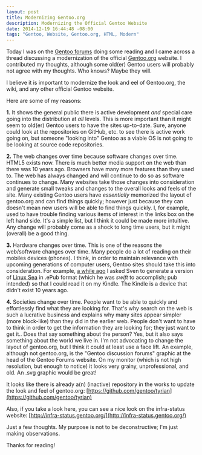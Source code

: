 ```yaml
---
layout: post
title: Modernizing Gentoo.org
description: Modernizing the Official Gentoo Website
date: 2014-12-19 16:44:48 -08:00
tags: "Gentoo, Website, Gentoo.org, HTML, Modern"
---
```


Today I was on the [Gentoo forums](http://forums.gentoo.org/) doing some reading and I came across a thread discussing a modernization of the official [Gentoo.org](http://www.gentoo.org/) website. I contributed my thoughts, although some old(er) Gentoo users will probably not agree with my thoughts. Who knows? Maybe they will.

I believe it is important to modernize the look and eel of Gentoo.org, the wiki, and any other official Gentoo website. 

Here are some of my reasons:

**1.** It shows the general public there is active development *and* special care going into the distribution at *all* levels. This is more important than it might seem to old(er) Gentoo users to have the sites up-to-date. Sure, anyone could look at the repositories on GitHub, etc. to see there is active work going on, but someone "looking into" Gentoo as a viable OS is not going to be looking at source code repositories.

**2.** The web changes over time because software changes over time. HTML5 exists now. There is much better media support on the web than there was 10 years ago. Browsers have many more features than they used to. The web has always changed and will continue to do so as software continues to change. Many websites take those changes into consideration and generate small tweaks and changes to the overall looks and feels of the site. Many existing Gentoo users have *essentially* memorized the layout of gentoo.org and can find things quickly; however just because they can doesn't mean new users will be able to find things quickly. I, for example, used to have trouble finding various items of interest in the links box on the left hand side. It's a simple list, but I think it could be made more intuitive. Any change will probably come as a shock to long time users, but it might (overall) be a good thing.

**3.** Hardware changes over time. This is one of the reasons the web/software changes over time. Many people do a lot of reading on their mobiles devices (phones). I think, in order to maintain relevance with upcoming generations of computer users, Gentoo sites should take this into consideration. For example, [a while ago](http://blog.siphos.be/2012/04/linux-sea-now-in-epub/) I asked Sven to generate a version of [Linux Sea](http://swift.siphos.be/linux_sea/) in .ePub format (which he was *swift* to accomplish; pub intended) so that I could read it on my Kindle.  The Kindle is a device that didn't exist 10 years ago.

**4.** Societies change over time. People want to be able to quickly and effortlessly find what they are looking for. That's why search on the web is such a lucrative business and explains why many sites appear simpler (more block-like) than they did in the earlier web. People don't want to have to think in order to get the information they are looking for; they just want to get it.. Does that say something about the person? Yes, but it also says something about the world we live in. I'm not advocating to change the layout of gentoo.org, but I think it could at least use a face lift. An example, although not gentoo.org, is the "Gentoo discussion forums" graphic at the head of the Gentoo Forums website. On my monitor (which is not high resolution, but enough to notice) it looks very grainy, unprofessional, and old. An .svg graphic would be great!

It looks like there is already a(n) (inactive) repository in the works to update the look and feel of gentoo.org: [https://github.com/gentoo/tyrian](https://github.com/gentoo/tyrian)

Also, if you take a look here, you can see a nice look on the infra-status website: [http://infra-status.gentoo.org/](http://infra-status.gentoo.org/)

Just a few thoughts. My purpose is not to be deconstructive; I'm just making observations.

Thanks for reading!